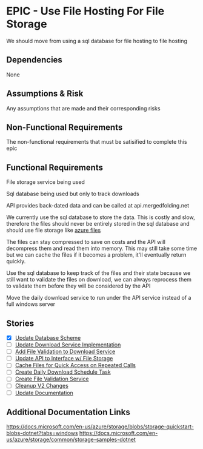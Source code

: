 # EPIC - Use File Hosting For File Storage

We should move from using a sql database for file hosting to file hosting

## Dependencies

None

## Assumptions & Risk

Any assumptions that are made and their corresponding risks

## Non-Functional Requirements

The non-functional requirements that must be satisified to complete this epic

## Functional Requirements

File storage service being used

Sql database being used but only to track downloads

API provides back-dated data and can be called at api.mergedfolding.net

We currently use the sql database to store the data. This is costly and slow, therefore the files should never be entirely stored in the sql database and should use file storage like [azure files](https://azure.microsoft.com/en-us/services/storage/files/)

The files can stay compressed to save on costs and the API will decompress them and read them into memory. This may still take some time but we can cache the files if it becomes a problem, it'll eventually return quickly.

Use the sql database to keep track of the files and their state because we still want to validate the files on download, we can always reprocess them to validate them before they will be considered by the API

Move the daily download service to run under the API service instead of a full windows server

## Stories
[//]: # (Next item number: 10)

- [X] [Update Database Scheme](4/1.md)
- [ ] [Update Download Service Implementation](4/2.md)
- [ ] [Add File Validation to Download Service](4/3.md)
- [ ] [Update API to Interface w/ File Storage](4/4.md)
- [ ] [Cache Files for Quick Access on Repeated Calls](4/5.md)
- [ ] [Create Daily Download Schedule Task](4/6.md)
- [ ] [Create File Validation Service](4/7.md)
- [ ] [Cleanup V2 Changes](4/8.md)
- [ ] [Update Documentation](4/9.md)

## Additional Documentation Links

https://docs.microsoft.com/en-us/azure/storage/blobs/storage-quickstart-blobs-dotnet?tabs=windows
https://docs.microsoft.com/en-us/azure/storage/common/storage-samples-dotnet

